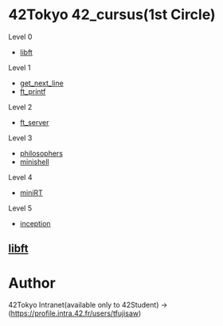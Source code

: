 # 42Tokyo 42_cursus(1st Circle)

Level 0
* [libft](#libft)

Level 1
* [get_next_line](#get_next_line)
* [ft_printf](#ft_printf)

Level 2
* [ft_server](#ft_server)

Level 3
* [philosophers](#philosophers)
* [minishell](#minishell)

Level 4
* [miniRT](#miniRT)

Level 5
* [inception](#inception)

## [libft](https://github.com/efefish/Level0/libft)

# Author
42Tokyo Intranet(available only to 42Student)
->(https://profile.intra.42.fr/users/tfujisaw)
